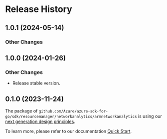 # Release History

## 1.0.1 (2024-05-14)
### Other Changes


## 1.0.0 (2024-01-26)
### Other Changes

- Release stable version.


## 0.1.0 (2023-11-24)

The package of `github.com/Azure/azure-sdk-for-go/sdk/resourcemanager/networkanalytics/armnetworkanalytics` is using our [next generation design principles](https://azure.github.io/azure-sdk/general_introduction.html).

To learn more, please refer to our documentation [Quick Start](https://aka.ms/azsdk/go/mgmt).